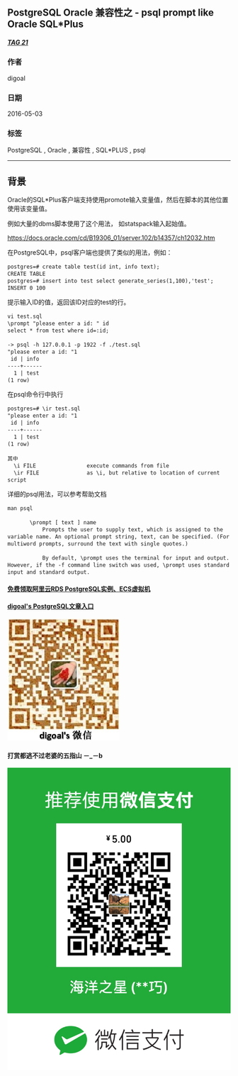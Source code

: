 ## PostgreSQL Oracle 兼容性之 - psql prompt like Oracle SQL*Plus  
##### [TAG 21](../class/21.md)
                           
### 作者                           
digoal                            
                              
### 日期                            
2016-05-03                                                       
                            
### 标签                                                                                                                                            
PostgreSQL , Oracle , 兼容性 , SQL\*PLUS , psql    
                          
----                            
                          
## 背景                    
Oracle的SQL*Plus客户端支持使用promote输入变量值，然后在脚本的其他位置使用该变量值。    
  
例如大量的dbms脚本使用了这个用法， 如statspack输入起始值。    
  
https://docs.oracle.com/cd/B19306_01/server.102/b14357/ch12032.htm  
  
在PostgreSQL中，psql客户端也提供了类似的用法，例如：    
  
```  
postgres=# create table test(id int, info text);  
CREATE TABLE  
postgres=# insert into test select generate_series(1,100),'test';  
INSERT 0 100  
```  
  
提示输入ID的值，返回该ID对应的test的行。    
  
```  
vi test.sql  
\prompt "please enter a id: " id  
select * from test where id=:id;  
  
-> psql -h 127.0.0.1 -p 1922 -f ./test.sql  
"please enter a id: "1  
 id | info   
----+------  
  1 | test  
(1 row)  
```  
  
在psql命令行中执行    
  
```  
postgres=# \ir test.sql  
"please enter a id: "1  
 id | info   
----+------  
  1 | test  
(1 row)  
  
其中    
  \i FILE                execute commands from file  
  \ir FILE               as \i, but relative to location of current script  
```  
  
详细的psql用法，可以参考帮助文档    
  
```  
man psql  
  
       \prompt [ text ] name  
           Prompts the user to supply text, which is assigned to the variable name. An optional prompt string, text, can be specified. (For multiword prompts, surround the text with single quotes.)  
  
           By default, \prompt uses the terminal for input and output. However, if the -f command line switch was used, \prompt uses standard input and standard output.  
```   
            
                                                                                        
                                             
  
  
  
  
  
  
  
  
  
  
  
  
  
#### [免费领取阿里云RDS PostgreSQL实例、ECS虚拟机](https://free.aliyun.com/ "57258f76c37864c6e6d23383d05714ea")
  
  
#### [digoal's PostgreSQL文章入口](https://github.com/digoal/blog/blob/master/README.md "22709685feb7cab07d30f30387f0a9ae")
  
  
![digoal's weixin](../pic/digoal_weixin.jpg "f7ad92eeba24523fd47a6e1a0e691b59")
  
  
  
  
  
  
#### 打赏都逃不过老婆的五指山 －_－b  
![wife's weixin ds](../pic/wife_weixin_ds.jpg "acd5cce1a143ef1d6931b1956457bc9f")
  
